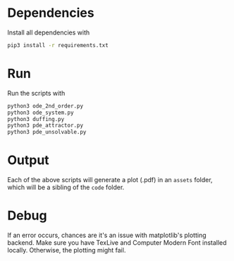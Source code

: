 # Dependencies

Install all dependencies with
```bash
pip3 install -r requirements.txt
```

# Run

Run the scripts with 
```bash
python3 ode_2nd_order.py
python3 ode_system.py
python3 duffing.py
python3 pde_attractor.py
python3 pde_unsolvable.py
```

# Output
Each of the above scripts will generate a plot (.pdf) in an `assets` folder, which will be a sibling of the `code` folder. 

# Debug
If an error occurs, chances are it's an issue with matplotlib's plotting backend.
Make sure you have TexLive and Computer Modern Font installed locally. Otherwise, the plotting might fail.